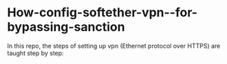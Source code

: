 # How-config-softether-vpn--for-bypassing-sanction
In this repo, the steps of setting up vpn (Ethernet protocol over HTTPS) are taught step by step:
